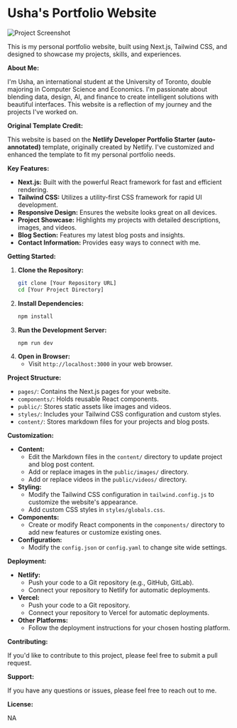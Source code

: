 # Usha's Portfolio Website

![Project Screenshot](images/projss.png)

This is my personal portfolio website, built using Next.js, Tailwind CSS, and designed to showcase my projects, skills, and experiences.

**About Me:**

I'm Usha, an international student at the University of Toronto, double majoring in Computer Science and Economics. I'm passionate about blending data, design, AI, and finance to create intelligent solutions with beautiful interfaces. This website is a reflection of my journey and the projects I've worked on.

**Original Template Credit:**

This website is based on the **Netlify Developer Portfolio Starter (auto-annotated)** template, originally created by Netlify. I've customized and enhanced the template to fit my personal portfolio needs.

**Key Features:**

* **Next.js:** Built with the powerful React framework for fast and efficient rendering.
* **Tailwind CSS:** Utilizes a utility-first CSS framework for rapid UI development.
* **Responsive Design:** Ensures the website looks great on all devices.
* **Project Showcase:** Highlights my projects with detailed descriptions, images, and videos.
* **Blog Section:** Features my latest blog posts and insights.
* **Contact Information:** Provides easy ways to connect with me.

**Getting Started:**

1.  **Clone the Repository:**
    ```bash
    git clone [Your Repository URL]
    cd [Your Project Directory]
    ```
2.  **Install Dependencies:**
    ```bash
    npm install
    ```
3.  **Run the Development Server:**
    ```bash
    npm run dev
    ```
4.  **Open in Browser:**
    * Visit `http://localhost:3000` in your web browser.

**Project Structure:**

* `pages/`: Contains the Next.js pages for your website.
* `components/`: Holds reusable React components.
* `public/`: Stores static assets like images and videos.
* `styles/`: Includes your Tailwind CSS configuration and custom styles.
* `content/`: Stores markdown files for your projects and blog posts.

**Customization:**

* **Content:**
    * Edit the Markdown files in the `content/` directory to update project and blog post content.
    * Add or replace images in the `public/images/` directory.
    * Add or replace videos in the `public/videos/` directory.
* **Styling:**
    * Modify the Tailwind CSS configuration in `tailwind.config.js` to customize the website's appearance.
    * Add custom CSS styles in `styles/globals.css`.
* **Components:**
    * Create or modify React components in the `components/` directory to add new features or customize existing ones.
* **Configuration:**
    * Modify the `config.json` or `config.yaml` to change site wide settings.

**Deployment:**

* **Netlify:**
    * Push your code to a Git repository (e.g., GitHub, GitLab).
    * Connect your repository to Netlify for automatic deployments.
* **Vercel:**
    * Push your code to a Git repository.
    * Connect your repository to Vercel for automatic deployments.
* **Other Platforms:**
    * Follow the deployment instructions for your chosen hosting platform.

**Contributing:**

If you'd like to contribute to this project, please feel free to submit a pull request.

**Support:**

If you have any questions or issues, please feel free to reach out to me.

**License:**

NA
